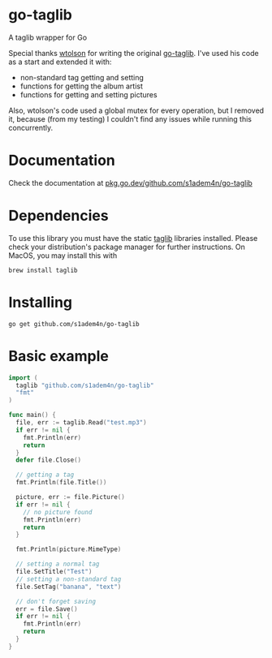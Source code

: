 # go-taglib

A taglib wrapper for Go

Special thanks [wtolson](https://github.com/wtolson) for writing the original [go-taglib](https://github.com/wtolson/go-taglib).
I've used his code as a start and extended it with:
- non-standard tag getting and setting
- functions for getting the album artist
- functions for getting and setting pictures

Also, wtolson's code used a global mutex for every operation, but I removed it, because (from my testing) I couldn't find any issues while running this concurrently.

# Documentation
Check the documentation at [pkg.go.dev/github.com/s1adem4n/go-taglib](https://pkg.go.dev/github.com/s1adem4n/go-taglib)


# Dependencies
To use this library you must have the static [taglib](https://taglib.org) libraries installed. Please check your distribution's package manager for further instructions.
On MacOS, you may install this with

    brew install taglib


# Installing
    
    go get github.com/s1adem4n/go-taglib


# Basic example
```go
import (
  taglib "github.com/s1adem4n/go-taglib"
  "fmt"
)

func main() {
  file, err := taglib.Read("test.mp3")
  if err != nil {
    fmt.Println(err)
    return
  }
  defer file.Close()

  // getting a tag
  fmt.Println(file.Title())

  picture, err := file.Picture()
  if err != nil {
    // no picture found
    fmt.Println(err)
    return
  }

  fmt.Println(picture.MimeType)

  // setting a normal tag
  file.SetTitle("Test")
  // setting a non-standard tag
  file.SetTag("banana", "text")

  // don't forget saving
  err = file.Save()
  if err != nil {
    fmt.Println(err)
    return
  }
}
```
